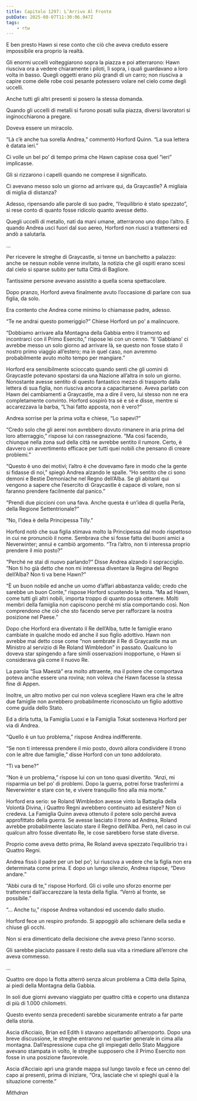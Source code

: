 ```yaml
---
title: Capitolo 1297: L’Arrivo Al Fronte
pubDate: 2025-08-07T11:30:06.947Z
tags:
    - rtw
---
```



E ben presto Hawn si rese conto che ciò che aveva creduto essere impossibile era proprio la realtà.


Gli enormi uccelli volteggiarono sopra la piazza e poi atterrarono: Hawn riusciva ora a vedere chiaramente i piloti, lì sopra, i quali guardavano a loro volta in basso. Quegli oggetti erano più grandi di un carro; non riusciva a capire come delle robe così pesante potessero volare nel cielo come degli uccelli.


Anche tutti gli altri presenti si posero la stessa domanda.


Quando gli uccelli di metalli si furono posati sulla piazza, diversi lavoratori si inginocchiarono a pregare.


Doveva essere un miracolo.


“Là c’è anche tua sorella Andrea,” commentò Horford Quinn. “La sua lettera è datata ieri.”


Ci volle un bel po’ di tempo prima che Hawn capisse cosa quel “ieri” implicasse.


Gli si rizzarono i capelli quando ne comprese il significato.


Ci avevano messo solo un giorno ad arrivare qui, da Graycastle? A migliaia di miglia di distanza?


Adesso, ripensando alle parole di suo padre, “l’equilibrio è stato spezzato”, si rese conto di quanto fosse ridicolo quanto avesse detto.


Quegli uccelli di metallo, nati da mani umane, atterrarono uno dopo l’altro. E quando Andrea uscì fuori dal suo aereo, Horford non riuscì a trattenersi ed andò a salutarla.


…


Per ricevere le streghe di Graycastle, si tenne un banchetto a palazzo: anche se nessun nobile venne invitato, la notizia che gli ospiti erano scesi dal cielo si sparse subito per tutta Città di Bagliore.


Tantissime persone avevano assistito a quella scena spettacolare.


Dopo pranzo, Horford aveva finalmente avuto l’occasione di parlare con sua figlia, da solo.


Era contento che Andrea come minimo lo chiamasse padre, adesso.


“Te ne andrai questo pomeriggio?” Chiese Horford un po’ a malincuore.


“Dobbiamo arrivare alla Montagna della Gabbia entro il tramonto ed incontrarci con il Primo Esercito,” rispose lei con un cenno. “Il ‘Gabbiano’ ci avrebbe messo un solo giorno ad arrivare là, se questo non fosse stato il nostro primo viaggio all’estero; ma in quel caso, non avremmo probabilmente avuto molto tempo per mangiare.”


Horford era sensibilmente scioccato quando sentì che gli uomini di Graycastle potevano spostarsi da una Nazione all’altra in solo un giorno. Nonostante avesse sentito di questo fantastico mezzo di trasporto dalla lettera di sua figlia, non riusciva ancora a capacitarsene. Aveva parlato con Hawn dei cambiamenti a Graycastle, ma a dire il vero, lui stesso non ne era completamente convinto. Horford sospirò tra sé e sé e disse, mentre si accarezzava la barba, “L’hai fatto apposta, non è vero?”


Andrea sorrise per la prima volta e chiese, “Lo sapevi?”


“Credo solo che gli aerei non avrebbero dovuto rimanere in aria prima del loro atterraggio,” rispose lui con rassegnazione. “Ma così facendo, chiunque nella zona sud della città ne avrebbe sentito il rumore. Certo, è davvero un avvertimento efficace per tutti quei nobili che pensano di creare problemi.”


“Questo è uno dei motivi; l’altro è che dovevamo fare in modo che la gente si fidasse di noi,” spiegò Andrea alzando le spalle. “Ho sentito che ci sono demoni e Bestie Demoniache nel Regno dell’Alba. Se gli abitanti qui vengono a sapere che l’esercito di Graycastle è capace di volare, non si faranno prendere facilmente dal panico.”


“Prendi due piccioni con una fava. Anche questa è un’idea di quella Perla, della Regione Settentrionale?”


“No, l’idea è della Principessa Tilly.”


Horford notò che sua figlia stimava molto la Principessa dal modo rispettoso in cui ne pronunciò il nome. Sembrava che si fosse fatta dei buoni amici a Neverwinter; annuì e cambiò argomento. “Tra l’altro, non ti interessa proprio prendere il mio posto?”


“Perché ne stai di nuovo parlando?” Disse Andrea alzando il sopracciglio. “Non ti ho già detto che non mi interessa diventare la Regina del Regno dell’Alba? Non ti va bene Hawn?”


“È un buon nobile ed anche un uomo d’affari abbastanza valido; credo che sarebbe un buon Conte,” rispose Horford scuotendo la testa. “Ma ad Hawn, come tutti gli altri nobili, importa troppo di quanto possa ottenere. Molti membri della famiglia non capiscono perché mi stia comportando così. Non comprendono che ciò che sto facendo serve per rafforzare la nostra posizione nel Paese.”


Dopo che Horford era diventato il Re dell’Alba, tutte le famiglie erano cambiate in qualche modo ed anche il suo figlio adottivo. Hawn non avrebbe mai detto cose come “non sembrate il Re di Graycastle ma un Ministro al servizio di Re Roland Wimbledon” in passato. Qualcuno lo doveva star spingendo a fare simili osservazioni inopportune, o Hawn si considerava già come il nuovo Re.


La parola “Sua Maestà” era molto attraente, ma il potere che comportava poteva anche essere una rovina; non voleva che Hawn facesse la stessa fine di Appen.


Inoltre, un altro motivo per cui non voleva scegliere Hawn era che le altre due famiglie non avrebbero probabilmente riconosciuto un figlio adottivo come guida dello Stato.


Ed a dirla tutta, la Famiglia Luoxi e la Famiglia Tokat sosteneva Horford per via di Andrea.


“Quello è un tuo problema,” rispose Andrea indifferente.


“Se non ti interessa prendere il mio posto, dovrò allora condividere il trono con le altre due famiglie,” disse Horford con un tono addolorato.


“Ti va bene?”


“Non è un problema,” rispose lui con un tono quasi divertito. “Anzi, mi risparmia un bel po’ di problemi. Dopo la guerra, potrei forse trasferirmi a Neverwinter e stare con te, e vivere tranquillo fino alla mia morte.”


Horford era serio: se Roland Wimbledon avesse vinto la Battaglia della Volontà Divina, i Quattro Regni avrebbero continuato ad esistere? Non ci credeva. La Famiglia Quinn aveva ottenuto il potere solo perché aveva approfittato della guerra. Se avesse lasciato il trono ad Andrea, Roland avrebbe probabilmente lasciato stare il Regno dell’Alba. Però, nel caso in cui qualcun altro fosse diventato Re, le cose sarebbero forse state diverse.


Proprio come aveva detto prima, Re Roland aveva spezzato l’equilibrio tra i Quattro Regni.


Andrea fissò il padre per un bel po’; lui riusciva a vedere che la figlia non era determinata come prima. E dopo un lungo silenzio, Andrea rispose, “Devo andare.”


“Abbi cura di te,” rispose Horford. Gli ci volle uno sforzo enorme per trattenersi dall’accarezzare la testa della figlia. “Verrò al fronte, se possibile.”


“… Anche tu,” rispose Andrea voltandosi ed uscendo dallo studio.


Horford fece un respiro profondo. Si appoggiò allo schienare della sedia e chiuse gli occhi.


Non si era dimenticato della decisione che aveva preso l’anno scorso.


Gli sarebbe piaciuto passare il resto della sua vita a rimediare all’errore che aveva commesso.


…


Quattro ore dopo la flotta atterrò senza alcun problema a Città della Spina, ai piedi della Montagna della Gabbia.


In soli due giorni avevano viaggiato per quattro città e coperto una distanza di più di 1.000 chilometri.


Questo evento senza precedenti sarebbe sicuramente entrato a far parte della storia.


Ascia d’Acciaio, Brian ed Edith li stavano aspettando all’aeroporto. Dopo una breve discussione, le streghe entrarono nel quartier generale in cima alla montagna. Dall’espressione cupa che gli impiegati dello Stato Maggiore avevano stampata in volto, le streghe supposero che il Primo Esercito non fosse in una posizione favorevole.


Ascia d’Acciaio aprì una grande mappa sul lungo tavolo e fece un cenno del capo ai presenti, prima di iniziare, “Ora, lasciate che vi spieghi qual è la situazione corrente.”






<em>Mithdran </em>












                                


                                



